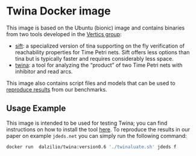 Twina Docker image
=================

This image is based on the Ubuntu (bionic) image and contains binaries from two
tools developed in the [Vertics group](https://www.laas.fr/public/en/vertics):

* [sift](http://projects.laas.fr/tina/): a specialized version of tina
  supporting on the fly verification of reachability properties for Time Petri
  nets. Sift offers less options than tina but is typically faster and requires
  considerably less space.
* [twina](https://projects.laas.fr/twina/): a tool for analyzing the “product”
  of two Time Petri nets with inhibitor and read arcs.

This image also contains script files and models that can be used to [reproduce
results](https://projects.laas.fr/twina/post/reproducibility/) from our
benchmarks.

Usage Example
-------------

This image is intended to be used for testing Twina; you can find instructions
on how to install the tool [here](https://projects.laas.fr/twina/#download). To
reproduce the results in our paper on example ``jdeds.net`` you can simply run
the following command:

```sh
docker run  dalzilio/twina:version0.6 './twinaluate.sh' jdeds f
```